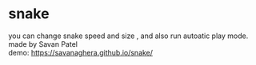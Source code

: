 # snake
you can change snake speed and size , and also run  autoatic play mode.
made by Savan Patel  
demo: https://savanaghera.github.io/snake/
